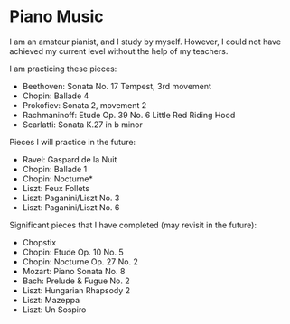 # Piano Music

I am an amateur pianist, and I study by myself.
However, I could not have achieved my current level without the help of my teachers.

I am practicing these pieces:

* Beethoven: Sonata No. 17 Tempest, 3rd movement
* Chopin: Ballade 4
* Prokofiev: Sonata 2, movement 2
* Rachmaninoff: Etude Op. 39 No. 6 Little Red Riding Hood
* Scarlatti: Sonata K.27 in b minor

Pieces I will practice in the future:

* Ravel: Gaspard de la Nuit
* Chopin: Ballade 1
* Chopin: Nocturne*
* Liszt: Feux Follets
* Liszt: Paganini/Liszt No. 3
* Liszt: Paganini/Liszt No. 6

Significant pieces that I have completed (may revisit in the future):

* Chopstix
* Chopin: Etude Op. 10 No. 5
* Chopin: Nocturne Op. 27 No. 2
* Mozart: Piano Sonata No. 8
* Bach: Prelude & Fugue No. 2
* Liszt: Hungarian Rhapsody 2
* Liszt: Mazeppa
* Liszt: Un Sospiro
